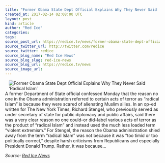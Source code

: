 ```yaml
---
title: "Former Obama State Dept Official Explains Why They Never Said ‘Radical Islam’"
created_at: 2017-02-14 02:08:00 UTC
layout: post
kind: article
author: "Red Ice"
categories: 
tags: 
source_post_url: https://redice.tv/news/former-obama-state-dept-official-explains-why-they-never-said-radical-islam
source_twitter_url: http://twitter.com/redice
source_twitter: redice
source_blog_name: "Red Ice News"
source_blog_slug: red-ice-news
source_blog_url: https://redice.tv/news
source_image_url: 
---
```

<img align="left" hspace="12" alt="Former Obama State Dept Official Explains Why They Never Said &lsquo;Radical Islam&rsquo;" src="https://rdice.net/a/c/n/17/02140306-Obama_oval_office1.9cd7b47f.jpg"> A former Department of State official confessed Monday that the reason no one in the Obama administration referred to certain acts of terror as “radical Islam” is because they were scared of alienating Muslim allies. In an op-ed written for The New York Times, Richard Stengel, who previously served as under secretary of state for public diplomacy and public affairs, said there was a very clear reason no one could–or did–label various acts of terror as the product of “radical Islam” and instead used the much less loaded term “violent extremism.” For Stengel, the reason the Obama administration shied away from the term “radical Islam” was not because it was “too timid or too politically correct,” despite harsh criticisms from Republicans and especially President Donald Trump. Rather, it was because&#8230;<div class="">
    <i>Source: <a href="https://redice.tv/news">Red Ice News</a></i>
</div>

